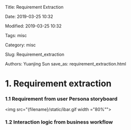 Title: Requirement Extraction

Date: 2019-03-25 10:32 

Modified: 2019-03-25 10:32 

Tags: misc

Category: misc

Slug:  Requirement_extraction

Authors: Yuanjing Sun save_as: requirement_extraction.html



#  1. Requirement extraction

### 1.1 Requirement from user Persona storyboard
<span><img src="{filename}/static/ibar.gif width ="80%""></span>

### 1.2 Interaction logic from business workflow
